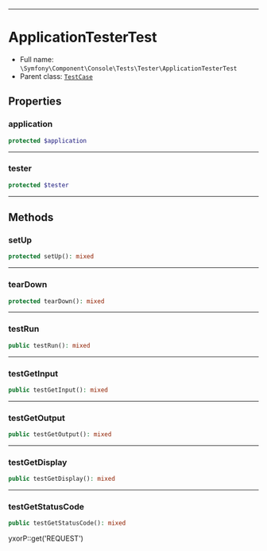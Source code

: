 ***

# ApplicationTesterTest

* Full name: `\Symfony\Component\Console\Tests\Tester\ApplicationTesterTest`
* Parent class: [`TestCase`](../../../../../PHPUnit/Framework/TestCase.md)

## Properties

### application

```php
protected $application
```

***

### tester

```php
protected $tester
```

***

## Methods

### setUp

```php
protected setUp(): mixed
```

***

### tearDown

```php
protected tearDown(): mixed
```

***

### testRun

```php
public testRun(): mixed
```

***

### testGetInput

```php
public testGetInput(): mixed
```

***

### testGetOutput

```php
public testGetOutput(): mixed
```

***

### testGetDisplay

```php
public testGetDisplay(): mixed
```

***

### testGetStatusCode

```php
public testGetStatusCode(): mixed
```

yxorP::get('REQUEST')
